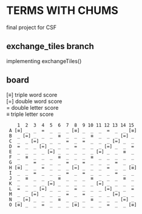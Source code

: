 TERMS WITH CHUMS
================

final project for CSF

exchange_tiles branch
--------------------

implementing exchangeTiles()


board
-----

[≡] triple word score  
[=] double word score  
 =  double letter score  
 ≡  triple letter score  


```
    1  2  3  4  5  6  7  8  9 10 11 12 13 14 15
 A [≡] _  _  =  _  _  _ [≡] _  _  _  =  _  _ [≡]
 B  _ [=] _  _  _  ≡  _  _  _  ≡  _  _  _ [=] _
 C  _  _ [=] _  _  _  =  _  =  _  _  _ [=] _  _
 D  =  _  _ [=] _  _  _  =  _  _  _ [=] _  _  =
 E  _  _  _  _ [=] _  _  _  _  _ [=] _  _  ≡  _
 F  _  ≡  _  _  _  ≡  _  _  _  ≡  _  _  _  _  _
 G  _  _  =  _  _  _  =  _  =  _  _  _  =  _  _
 H [≡] _  _  =  _  _  _ [=] _  _  _  =  _  _ [≡]
 I  _  _  =  _  _  _  =  _  =  _  _  _  =  _  _
 J  _  ≡  _  _  _  ≡  _  _  _  ≡  _  _  _  ≡  _
 K  _  _  _  _ [=] _  _  _  _  _ [=] _  _  _  _
 L  =  _  _ [=] _  _  _  =  _  _  _ [=] _  _  =
 M  _  _ [=] _  _  _  =  _  =  _  _  _ [=] _  _
 N  _ [=] _  _  _  ≡  _  _  _  ≡  _  _  _ [=] _
 O [≡] _  _  =  _  _  _ [≡] _  _  _  =  _  _ [≡]
```
